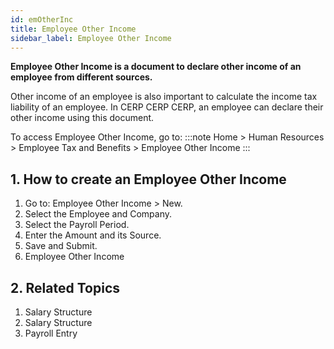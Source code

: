 ```yaml
---
id: emOtherInc
title: Employee Other Income
sidebar_label: Employee Other Income
---
```


**Employee Other Income is a document to declare other income of an employee from different sources.**

Other income of an employee is also important to calculate the income tax liability of an employee. In CERP
CERP
CERP, an employee can declare their other income using this document.

To access Employee Other Income, go to:
:::note
Home > Human Resources > Employee Tax and Benefits > Employee Other Income
:::

## 1. How to create an Employee Other Income

1. Go to: Employee Other Income > New.
1. Select the Employee and Company.
1. Select the Payroll Period.
1. Enter the Amount and its Source.
1. Save and Submit.
1. Employee Other Income

## 2. Related Topics

1. Salary Structure
1. Salary Structure
1. Payroll Entry

